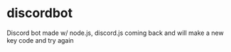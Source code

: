 # discordbot
Discord bot made w/ node.js, discord.js
coming back and will make a new key code and try again
